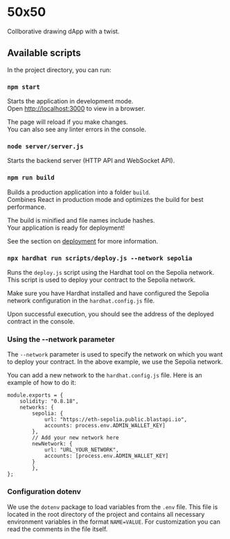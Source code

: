# 50x50

Collborative drawing dApp with a twist.

## Available scripts

In the project directory, you can run:

### `npm start`

Starts the application in development mode.\
Open [http://localhost:3000](http://localhost:3000) to view in a browser.

The page will reload if you make changes.\
You can also see any linter errors in the console.

### `node server/server.js`

Starts the backend server (HTTP API and WebSocket API).

### `npm run build`

Builds a production application into a folder `build`.\
Combines React in production mode and optimizes the build for best performance.

The build is minified and file names include hashes.\
Your application is ready for deployment!

See the section on [deployment](https://facebook.github.io/create-react-app/docs/deployment) for more information.

### `npx hardhat run scripts/deploy.js --network sepolia`

Runs the `deploy.js` script using the Hardhat tool on the Sepolia network.
This script is used to deploy your contract to the Sepolia network.

Make sure you have Hardhat installed and have configured the Sepolia network configuration in the `hardhat.config.js` file.

Upon successful execution, you should see the address of the deployed contract in the console.

### Using the --network parameter

The `--network` parameter is used to specify the network on which you want to deploy your contract. In the above example, we use the Sepolia network.

You can add a new network to the `hardhat.config.js` file. Here is an example of how to do it:
```
module.exports = {
    solidity: "0.8.18",
    networks: {
        sepolia: {
            url: "https://eth-sepolia.public.blastapi.io",
            accounts: process.env.ADMIN_WALLET_KEY]
        },
        // Add your new network here
        newNetwork: {
            url: "URL_YOUR_NETWORK",
            accounts: [process.env.ADMIN_WALLET_KEY]
        }
        },
};
```

### Configuration dotenv

We use the `dotenv` package to load variables from the `.env` file. This file is located in the root directory of the project and contains all necessary environment variables in the format `NAME=VALUE`. For customization you can read the comments in the file itself.
